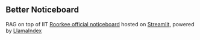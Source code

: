 ## Better Noticeboard

RAG on top of IIT [Roorkee official noticeboard](https://channeli.in/noticeboard) hosted on [Streamlit](https://streamlit.io/), powered by [LlamaIndex](https://www.llamaindex.ai/)